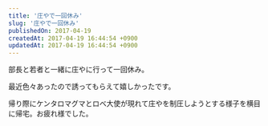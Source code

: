 ```yaml
---
title: '庄やで一回休み'
slug: '庄やで一回休み'
publishedOn: 2017-04-19
createdAt: 2017-04-19 16:44:54 +0900
updatedAt: 2017-04-19 16:44:54 +0900
---
```

部長と若者と一緒に庄やに行って一回休み。

最近色々あったので誘ってもらえて嬉しかったです。

帰り際にケンタロマグマとロベ大使が現れて庄やを制圧しようとする様子を横目に帰宅。お疲れ様でした。

